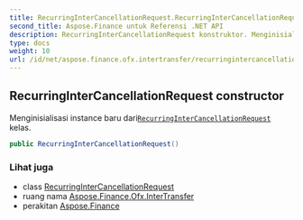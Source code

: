```yaml
---
title: RecurringInterCancellationRequest.RecurringInterCancellationRequest
second_title: Aspose.Finance untuk Referensi .NET API
description: RecurringInterCancellationRequest konstruktor. Menginisialisasi instance baru dariRecurringInterCancellationRequest kelas.
type: docs
weight: 10
url: /id/net/aspose.finance.ofx.intertransfer/recurringintercancellationrequest/recurringintercancellationrequest/
---
```

## RecurringInterCancellationRequest constructor

Menginisialisasi instance baru dari[`RecurringInterCancellationRequest`](../) kelas.

```csharp
public RecurringInterCancellationRequest()
```

### Lihat juga

* class [RecurringInterCancellationRequest](../)
* ruang nama [Aspose.Finance.Ofx.InterTransfer](../../recurringintercancellationrequest/)
* perakitan [Aspose.Finance](../../../)


